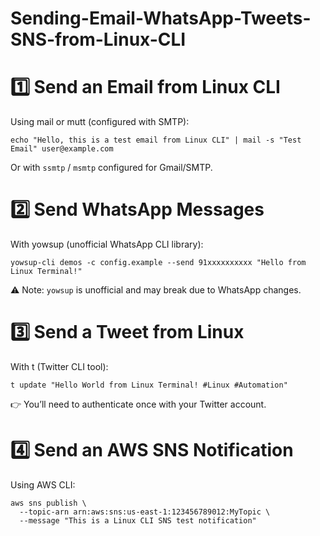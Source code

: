 # Sending-Email-WhatsApp-Tweets-SNS-from-Linux-CLI
# 1️⃣ Send an Email from Linux CLI

Using mail or mutt (configured with SMTP):
```
echo "Hello, this is a test email from Linux CLI" | mail -s "Test Email" user@example.com
```

Or with ```ssmtp``` / ```msmtp``` configured for Gmail/SMTP.

# 2️⃣ Send WhatsApp Messages

With yowsup (unofficial WhatsApp CLI library):
```
yowsup-cli demos -c config.example --send 91xxxxxxxxxx "Hello from Linux Terminal!"
```

⚠️ Note: ```yowsup``` is unofficial and may break due to WhatsApp changes.

# 3️⃣ Send a Tweet from Linux

With t (Twitter CLI tool):
```
t update "Hello World from Linux Terminal! #Linux #Automation"
```

👉 You’ll need to authenticate once with your Twitter account.

# 4️⃣ Send an AWS SNS Notification

Using AWS CLI:
```
aws sns publish \
  --topic-arn arn:aws:sns:us-east-1:123456789012:MyTopic \
  --message "This is a Linux CLI SNS test notification"
```
